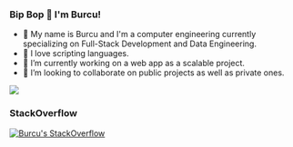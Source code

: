 ### Bip Bop 👋 I'm Burcu!

- 👾 My name is Burcu and I'm a computer engineering currently specializing on Full-Stack Development and Data Engineering.
- 🤖 I love scripting languages.
- 🔭 I’m currently working on a web app as a scalable project.
- 👯 I’m looking to collaborate on public projects as well as private ones.

[![](https://visitcount.itsvg.in/api?id=theburcu&label=Profile%20Views&color=9&pretty=true)](https://visitcount.itsvg.in)
<!--
### Top Languages

 [![Top Langs](https://github-readme-stats-git-masterrstaa-rickstaa.vercel.app/api/top-langs/?username=theburcu)](https://github.com/theburcu/github-readme-stats)
-->
 
### StackOverflow
[![Burcu's StackOverflow](https://github-readme-stackoverflow.vercel.app/?userID=5898685)](https://stackoverflow.com/users/5898685/burcu)


